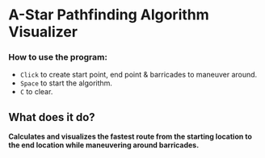 # A-Star Pathfinding Algorithm Visualizer
<h3>How to use the program:</h3>

- `Click` to create start point, end point & barricades to maneuver around.
- `Space` to start the algorithm.
- `C` to clear.

<h2>What does it do?</h2>
<b>Calculates and visualizes the fastest route from the starting location to the end location while maneuvering around barricades.</b>
